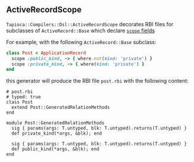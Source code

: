 ## ActiveRecordScope

`Tapioca::Compilers::Dsl::ActiveRecordScope` decorates RBI files for
subclasses of `ActiveRecord::Base` which declare
[`scope` fields](https://api.rubyonrails.org/classes/ActiveRecord/Scoping/Named/ClassMethods.html#method-i-scope)

For example, with the following `ActiveRecord::Base` subclass:

~~~rb
class Post < ApplicationRecord
  scope :public_kind, -> { where.not(kind: 'private') }
  scope :private_kind, -> { where(kind: 'private') }
end
~~~

this generator will produce the RBI file `post.rbi` with the following content:

~~~rbi
# post.rbi
# typed: true
class Post
  extend Post::GeneratedRelationMethods
end

module Post::GeneratedRelationMethods
  sig { params(args: T.untyped, blk: T.untyped).returns(T.untyped) }
  def private_kind(*args, &blk); end

  sig { params(args: T.untyped, blk: T.untyped).returns(T.untyped) }
  def public_kind(*args, &blk); end
end
~~~
